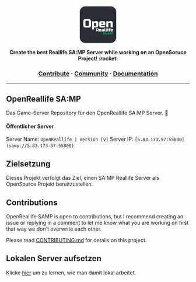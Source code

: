 <a href="https://inspiredprogrammer.com"><p align="center">
<img height=100 src="https://raw.githubusercontent.com/OpenReallife/OpenReallife-SAMP/main/OpenReallifeSAMP.png"/>

</p></a>
<p align="center">
  <strong>Create the best Reallife SA:MP Server while working on an OpenSoruce Project! :rocket:</strong>
</p>

<h3 align="center">
  <a href="https://github.com/OpenReallife/OpenReallife-SAMP/blob/main/CONTRIBUTING.md">Contribute</a>
  <span> · </span>
  <a href="#">Community</a>
  <span> · </span>
  <a href="#">Documentation</a>
</h3>

---

## OpenReallife SA:MP

Das Game-Server Repository für den OpenReallife SA:MP Server. :rocket:

#### Öffentlicher Server
Server Name: ``OpenReallife | Version [v]``
Server IP: ``[5.83.173.57:55800](samp://5.83.173.57:55800)``


## Zielsetzung

Dieses Projekt verfolgt das Ziel, einen SA:MP Reallife Server als OpenSource Projekt bereitzustellen.


## Contributions

OpenReallife SAMP is open to contributions, but I recommend creating an issue or replying in a comment to let me know what you are working on first that way we don't overwrite each other.

Please read [CONTRIBUTING.md](https://github.com/OpenReallife/OpenReallife-SAMP/blob/main/CONTRIBUTING.md) for details on this project.

## Lokalen Server aufsetzen

Klicke [hier](https://github.com/OpenReallife/OpenReallife-SAMP/blob/main/CONTRIBUTING.md#quickstart-local-pawno-development) um zu lernen, wie man damit lokal arbeitet.
